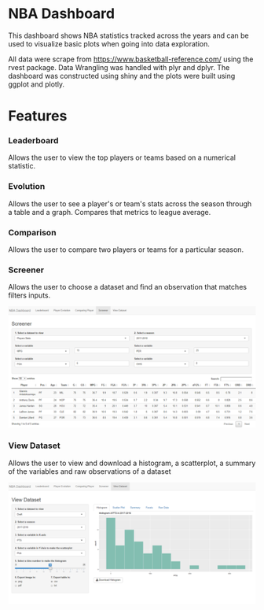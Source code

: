 # NBA Dashboard

This dashboard shows NBA statistics tracked across the years and
can be used to visualize basic plots when going into data exploration. 

All data were scrape from https://www.basketball-reference.com/ using the rvest package.
Data Wrangling was handled with plyr and dplyr.
The dashboard was constructed using shiny and the plots were built using ggplot and plotly.

# Features

### Leaderboard

Allows the user to view the top players or teams based on a numerical statistic.

### Evolution

Allows the user to see a player's or team's stats across the season through a table and a graph. Compares that metrics to league average.

### Comparison

Allows the user to compare two players or teams for a particular season. 

### Screener

Allows the user to choose a dataset and find an observation that matches filters inputs.

![Screenshot](screenshots/screener.png)

### View Dataset

Allows the user to view and download a histogram, a scatterplot, a summary of the variables and raw observations of a dataset 

![Screenshot](screenshots/view_dataset.png)

